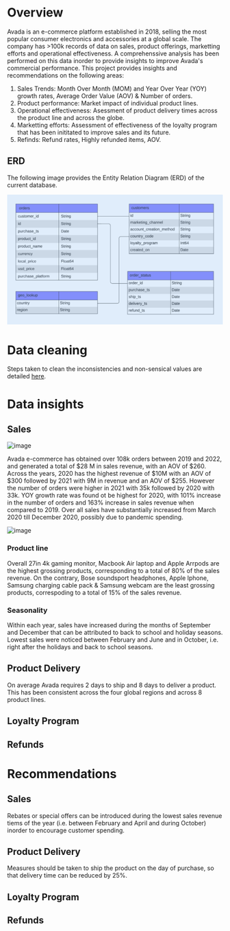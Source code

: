 
# Overview

Avada is an e-commerce platform established in 2018, selling the most popular consumer electronics and accessories at a global scale.
The company has >100k records of data on sales, product offerings, marketting efforts and operational effectiveness. 
A comprehenssive analysis has been performed on this data inorder to provide insights to improve Avada's commercial performance.
This project provides insights and recommendations on the following areas:
1. Sales Trends: Month Over Month (MOM) and Year Over Year (YOY) growth rates, Average Order Value (AOV) & Number of orders.
2. Product performance: Market impact of individual product lines.
3. Operational effectiveness: Asessment of product delivery times across the product line and across the globe.
4. Marketting efforts: Assessment of effectiveness of the loyalty program that has been inititated to improve sales and its future.
5. Refinds: Refund rates, Highly refunded items, AOV.

## ERD
The following image provides the Entity Relation Diagram (ERD) of the current database.

![Image ALT](https://github.com/shilpakarumanchi/Avada-e-commerce/blob/cc68913111f297ffdfe4c47ef0bf36e37101e2fd/ERD.png)

# Data cleaning
Steps taken to clean the inconsistencies and non-sensical values are detailed [here](https://github.com/shilpakarumanchi/Avada-e-commerce/blob/f541a30ab36c7882ae310ac77c14eef550c869cc/Avada_issue_log.xlsx).

# Data insights
## Sales 
![image](https://github.com/user-attachments/assets/a7060bcd-98e1-4ee7-b4d9-f8834f15b458)

Avada e-commerce has obtained over 108k orders between 2019 and 2022, and generated a total of $28 M in sales revenue, with an AOV of $260.
Across the years, 2020 has the highest revenue of $10M with an AOV of $300 followed by 2021 with 9M in revenue and an AOV of $255.
However the number of orders were higher in 2021 with 35k followed by 2020 with 33k.
YOY growth rate was found ot be highest for 2020, with 101% increase in the number of orders and 163% increase in sales revenue when compared to 2019.
Over all sales have substantially increased from March 2020 till December 2020, possibly due to pandemic spending.

![image](https://github.com/user-attachments/assets/9828cec6-52e3-4d45-8280-78988ddd32ae)
	
### Product line
Overall 27in 4k gaming monitor, Macbook Air laptop and Apple Arrpods are the highest grossing products, corresponding to a total of 80% of the sales revenue.
On the contrary, Bose soundsport headphones, Apple Iphone, Samsung charging cable pack & Samsung webcam are the least grossing products, correspoding to a total of 15% of the sales revenue.
### Seasonality
Within each year, sales have increased during the months of September and December that can be attributed to back to school and holiday seasons.
Lowest sales were noticed between February and June and in October, i.e. right after the holidays and back to school seasons. 


## Product Delivery
On average Avada requires 2 days to ship and 8 days to deliver a product. This has been consistent across the four global regions and across 8 product lines.
## Loyalty Program
## Refunds


# Recommendations
## Sales 
Rebates or special offers can be introduced during the lowest sales revenue tiems of the year (i.e. between February and April and during October) inorder to encourage customer spending.
## Product Delivery
Measures should be taken to ship the product on the day of purchase, so that delivery time can be reduced by 25%. 
## Loyalty Program
## Refunds
